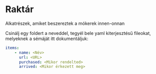 # Raktár

Alkatrészek, amiket beszereztek a mókerek innen-onnan

Csinálj egy foldert a neveddel, tegyél bele yaml kiterjesztésű fileokat,
melyeknek a sémáját itt dokumentáljuk:

```yaml
items:
    - name: <Név>
      url: <URL>
      purchased: <Mikor rendelted>
      arrived: <Mikor érkezett meg>
```
